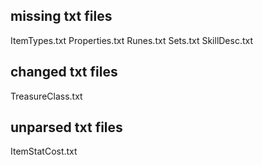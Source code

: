 ## missing txt files

<!-- replaced with empty files -->
ItemTypes.txt
Properties.txt
Runes.txt
Sets.txt
SkillDesc.txt

## changed txt files

<!-- renamed to TreasureClassEx.txt -->
TreasureClass.txt

## unparsed txt files

<!-- src/game-data/parsing/itemStats.ts -->
ItemStatCost.txt 
